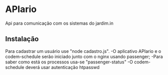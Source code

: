 # APIario

Api para comunicação com os sistemas do jardim.in

## Instalação

Para cadastrar um usuário use "node cadastro.js". 
-O aplicativo APIario e o codem-schedule serão iniciado junto com o nginx usando passenger;
-Para saber como está os processos usa-se "passenger-status"
-O codem-schedule deverá usar autenticação htpasswd